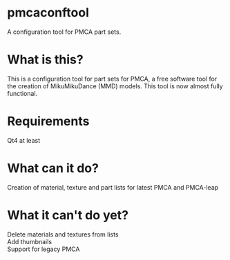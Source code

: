 # pmcaconftool
A configuration tool for PMCA part sets.
# What is this?
This is a configuration tool for part sets for PMCA, a free software tool for the creation of MikuMikuDance (MMD) models. This tool is now almost fully functional.
# Requirements
Qt4 at least
# What can it do?
Creation of material, texture and part lists for latest PMCA and PMCA-leap
# What it can't do yet?
Delete materials and textures from lists<br>
Add thumbnails<br>
Support for legacy PMCA
